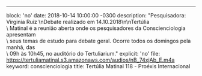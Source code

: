 ---
block: 'no'
date: 2018-10-14 10:00:00 -0300
description: "Pesquisadora: Virginia Ruiz \nDebate realizado em 14.10.2018\n\nTertúlia\
  \ Matinal é a reunião aberta onde os pesquisadores da Conscienciologia apresentam\
  \ seus temas de estudo para debate geral. Ocorre todos os domingos pela manhã, das\
  \ 09h às 10h45, no auditório do Tertuliarium."
explicit: 'no'
file: https://tertuliamatinal.s3.amazonaws.com/audios/nB_74xjAb_E.m4a
keyword: conscienciologia
title: Tertúlia Matinal 118 - Proéxis Internacional
